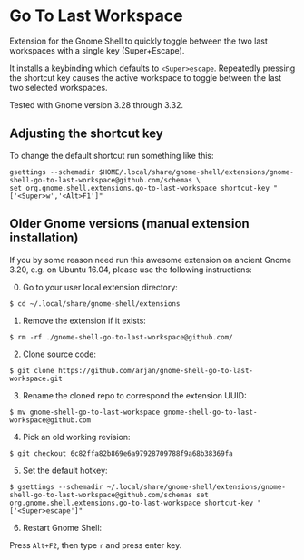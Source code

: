Go To Last Workspace
====================

Extension for the Gnome Shell to quickly toggle between the two last
workspaces with a single key (Super+Escape).

It installs a keybinding which defaults to `<Super>escape`. Repeatedly
pressing the shortcut key causes the active workspace to toggle
between the last two selected workspaces.

Tested with Gnome version 3.28 through 3.32.

## Adjusting the shortcut key

To change the default shortcut run something like this:

    gsettings --schemadir $HOME/.local/share/gnome-shell/extensions/gnome-shell-go-to-last-workspace@github.com/schemas \
    set org.gnome.shell.extensions.go-to-last-workspace shortcut-key "['<Super>w','<Alt>F1']"

## Older Gnome versions (manual extension installation)

If you by some reason need run this awesome extension on ancient Gnome 3.20, e.g. on Ubuntu 16.04, please use the following instructions:

0) Go to your user local extension directory:

`$ cd ~/.local/share/gnome-shell/extensions`

1) Remove the extension if it exists:

`$ rm -rf ./gnome-shell-go-to-last-workspace@github.com/`

2) Clone source code:

`$ git clone https://github.com/arjan/gnome-shell-go-to-last-workspace.git`

3) Rename the cloned repo to correspond the extension UUID:

`$ mv gnome-shell-go-to-last-workspace gnome-shell-go-to-last-workspace@github.com`

4) Pick an old working revision:

`$ git checkout 6c82ffa82b869e6a97928709788f9a68b38369fa`

5) Set the default hotkey:

`$ gsettings --schemadir ~/.local/share/gnome-shell/extensions/gnome-shell-go-to-last-workspace@github.com/schemas set org.gnome.shell.extensions.go-to-last-workspace shortcut-key "['<Super>escape']"`

6) Restart Gnome Shell:

Press `Alt+F2`, then type `r` and press enter key.
